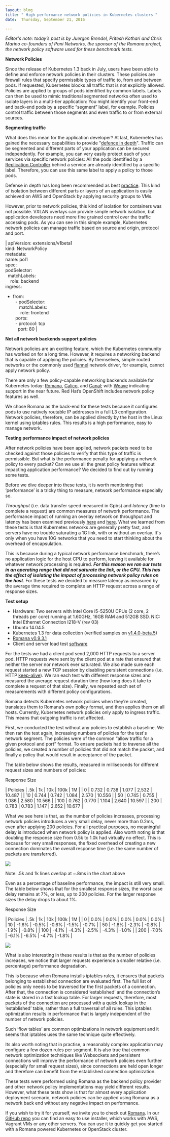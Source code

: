 ```yaml
---
layout: blog
title: " High performance network policies in Kubernetes clusters "
date:  Thursday, September 21, 2016 

---
```

_Editor's note: today’s post is by Juergen Brendel, Pritesh Kothari and Chris Marino co-founders of Pani Networks, the sponsor of the Romana project, the network policy software used for these benchmark tests._  

  

**Network Policies**

  

Since the release of Kubernetes 1.3 back in July, users have been able to define and enforce network policies in their clusters. These policies are firewall rules that specify permissible types of traffic to, from and between pods. If requested, Kubernetes blocks all traffic that is not explicitly allowed. Policies are applied to groups of pods identified by common labels. Labels can then be used to mimic traditional segmented networks often used to isolate layers in a multi-tier application: You might identify your front-end and back-end pods by a specific “segment” label, for example. Policies control traffic between those segments and even traffic to or from external sources.

  

**Segmenting traffic**

  

What does this mean for the application developer? At last, Kubernetes has gained the necessary capabilities to provide "[defence in depth](https://en.wikipedia.org/wiki/Defense_in_depth_(computing))". Traffic can be segmented and different parts of your application can be secured independently. For example, you can very easily protect each of your services via specific network policies: All the pods identified by a [Replication Controller](http://kubernetes.io/docs/user-guide/replication-controller/) behind a service are already identified by a specific label. Therefore, you can use this same label to apply a policy to those pods.

  

Defense in depth has long been recommended as best [practice](http://blog.kubernetes.io/2016/08/security-best-practices-kubernetes-deployment.html). This kind of isolation between different parts or layers of an application is easily achieved on AWS and OpenStack by applying security groups to VMs.&nbsp;

  

However, prior to network policies, this kind of isolation for containers was not possible. VXLAN overlays can provide simple network isolation, but application developers need more fine grained control over the traffic accessing pods. As you can see in this simple example, Kubernetes network policies can manage traffic based on source and origin, protocol and port.

  

  

| 
apiVersion: extensions/v1beta1  
kind: NetworkPolicy  
metadata:  
 name: pol1  
spec:  
 podSelector:  
 &nbsp;&nbsp;matchLabels:  
 &nbsp;&nbsp;&nbsp;&nbsp;role: backend  
 ingress:  
 - from:  
 &nbsp;&nbsp;- podSelector:  
 &nbsp;&nbsp;&nbsp;&nbsp;&nbsp;matchLabels:  
 &nbsp;&nbsp;&nbsp;&nbsp;&nbsp;&nbsp;role: frontend  
 &nbsp;&nbsp;ports:  
 &nbsp;&nbsp;- protocol: tcp  
 &nbsp;&nbsp;&nbsp;&nbsp;port: 80
 |

  

  

**Not all network backends support policies**

  

Network policies are an exciting feature, which the Kubernetes community has worked on for a long time. However, it requires a networking backend that is capable of applying the policies. By themselves, simple routed networks or the commonly used [flannel](https://github.com/coreos/flannel) network driver, for example, cannot apply network policy.

  

There are only a few policy-capable networking backends available for Kubernetes today: [Romana](http://romana.io/),&nbsp;[Calico](http://projectcalico.org/), and [Canal](https://github.com/tigera/canal); with [Weave](http://www.weave.works/) indicating support in the near future. Red Hat’s OpenShift includes network policy features as well.

  

We chose Romana as the back-end for these tests because it configures pods to use natively routable IP addresses in a full L3 configuration. Network policies, therefore, can be applied directly by the host in the Linux kernel using iptables rules. This results is a high performance, easy to manage network.&nbsp;

  

**Testing performance impact of network policies**

  

After network policies have been applied, network packets need to be checked against those policies to verify that this type of traffic is permissible. But what is the performance penalty for applying a network policy to every packet? Can we use all the great policy features without impacting application performance? We decided to find out by running some tests.

  

Before we dive deeper into these tests, it is worth mentioning that ‘performance’ is a tricky thing to measure, network performance especially so.&nbsp;

  

_Throughput_ (i.e. data transfer speed measured in Gpbs) and _latency_ (time to complete a request) are common measures of network performance. The performance impact of running an overlay network on throughput and latency has been examined previously [here](https://smana.kubespray.io/index.php/posts/kubernetes-net-bench) and [here](http://machinezone.github.io/research/networking-solutions-for-kubernetes/). What we learned from these tests is that Kubernetes networks are generally pretty fast, and servers have no trouble saturating a 1G link, with or without an overlay. It's only when you have 10G networks that you need to start thinking about the overhead of encapsulation.&nbsp;

  

This is because during a typical network performance benchmark, there’s no application logic for the host CPU to perform, leaving it available for whatever network processing is required. **_For this reason we ran our tests in an operating range that did not saturate the link, or the CPU. This has the effect of isolating the impact of processing network policy rules on the host_**. For these tests we decided to measure latency as measured by the average time required to complete an HTTP request across a range of response sizes.&nbsp;

  

  

**Test setup**

- Hardware: Two servers with Intel Core i5-5250U CPUs (2 core, 2 threads per core) running at 1.60GHz, 16GB RAM and 512GB SSD. NIC: Intel Ethernet Connection I218-V (rev 03)
- Ubuntu 14.04.5
- Kubernetes 1.3 for data collection (verified samples on [v1.4.0-beta.5](http://v1.4.0-beta.5/))
- [Romana v0.9.3.1](https://github.com/romana/romana)
- Client and server load test [software](https://github.com/paninetworks/testing-tools)

For the tests we had a client pod send 2,000 HTTP requests to a server pod. HTTP requests were sent by the client pod at a rate that ensured that neither the server nor network ever saturated. We also made sure each request started a new TCP session by disabling persistent connections (i.e. HTTP [keep-alive](https://en.wikipedia.org/wiki/HTTP_persistent_connection)). We ran each test with different response sizes and measured the average request duration time (how long does it take to complete a request of that size). Finally, we repeated each set of measurements with different policy configurations.&nbsp;

  

Romana detects Kubernetes network policies when they’re created, translates them to Romana’s own policy format, and then applies them on all hosts. Currently, Kubernetes network policies only apply to ingress traffic. This means that outgoing traffic is not affected.

First, we conducted the test without any policies to establish a baseline. We then ran the test again, increasing numbers of policies for the test's network segment. The policies were of the common “allow traffic for a given protocol and port” format. To ensure packets had to traverse all the policies, we created a number of policies that did not match the packet, and finally a policy that would result in acceptance of the packet.

  

The table below shows the results, measured in milliseconds for different request sizes and numbers of policies:

  

Response Size

| 
Policies
 | 
.5k
 | 
1k
 | 
10k
 | 
100k
 | 
1M
 |
| 
0
 | 
0.732
 | 
0.738
 | 
1.077
 | 
2.532
 | 
10.487
 |
| 
10
 | 
0.744
 | 
0.742
 | 
1.084
 | 
2.570
 | 
10.556
 |
| 
50
 | 
0.745
 | 
0.755
 | 
1.086
 | 
2.580
 | 
10.566
 |
| 
100
 | 
0.762
 | 
0.770
 | 
1.104
 | 
2.640
 | 
10.597
 |
| 
200
 | 
0.783
 | 
0.783
 | 
1.147
 | 
2.652
 | 
10.677
 |

  

What we see here is that, as the number of policies increases, processing network policies introduces a very small delay, never more than 0.2ms, even after applying 200 policies. For all practical purposes, no meaningful delay is introduced when network policy is applied. Also worth noting is that doubling the response size from 0.5k to 1.0k had virtually no effect. This is because for very small responses, the fixed overhead of creating a new connection dominates the overall response time (i.e. the same number of packets are transferred).

  

 ![](https://lh3.googleusercontent.com/2M6D3zIPSiBE1LUZ3I5oVlZtfVVGP-aK6P3Qsb_siG0Jy16zeE1pNIZGLxeRh4SLCNUKY53A0Qbcm-dwwqz6ResSLjdb1oosXywOK5oK_uU6inVWQTPtztj9cv_6JK-EESVeeoq9)

  

  

Note: .5k and 1k lines overlap at ~.8ms in the chart above

  

Even as a percentage of baseline performance, the impact is still very small. The table below shows that for the smallest response sizes, the worst case delay remains at 7%, or less, up to 200 policies. For the larger response sizes the delay drops to about 1%.&nbsp;

  

  

Response Size

| 
Policies
 | 
.5k
 | 
1k
 | 
10k
 | 
100k
 | 
1M
 |
| 
0
 | 
0.0%
 | 
0.0%
 | 
0.0%
 | 
0.0%
 | 
0.0%
 |
| 
10
 | 
-1.6%
 | 
-0.5%
 | 
-0.6%
 | 
-1.5%
 | 
-0.7%
 |
| 
50
 | 
-1.8%
 | 
-2.3%
 | 
-0.8%
 | 
-1.9%
 | 
-0.8%
 |
| 
100
 | 
-4.1%
 | 
-4.3%
 | 
-2.5%
 | 
-4.3%
 | 
-1.0%
 |
| 
200
 | 
-7.0%
 | 
-6.1%
 | 
-6.5%
 | 
-4.7%
 | 
-1.8%
 |

  

 ![](https://lh6.googleusercontent.com/Bwpuko0UBaTQrL0h9_wDtnmsa0ijk6KD82BDVtHCCMuM4zATPppHKLv9lDoWBYvTbO89nPqIIA5jLYMfdxv7O6jIwRqHg_chVvBOz0-yZ_j2YhXop5Tg2a-a86swu_tBQhEPVGH3)

  

  

  

What is also interesting in these results is that as the number of policies increases, we notice that larger requests experience a smaller relative (i.e. percentage) performance degradation.

  

This is because when Romana installs iptables rules, it ensures that packets belonging to established connection are evaluated first. The full list of policies only needs to be traversed for the first packets of a connection. After that, the connection is considered ‘established’ and the connection’s state is stored in a fast lookup table. For larger requests, therefore, most packets of the connection are processed with a quick lookup in the ‘established’ table, rather than a full traversal of all rules. This iptables optimization results in performance that is largely independent of the number of network policies.&nbsp;

  

Such ‘flow tables’ are common optimizations in network equipment and it seems that iptables uses the same technique quite effectively.&nbsp;

  

Its also worth noting that in practise, a reasonably complex application may configure a few dozen rules per segment. It is also true that common network optimization techniques like Websockets and persistent connections will improve the performance of network policies even further (especially for small request sizes), since connections are held open longer and therefore can benefit from the established connection optimization.

  

These tests were performed using Romana as the backend policy provider and other network policy implementations may yield different results. However, what these tests show is that for almost every application deployment scenario, network policies can be applied using Romana as a network back end without any negative impact on performance.

  

If you wish to try it for yourself, we invite you to check out [Romana](http://romana.io/). In our [GitHub repo](https://github.com/romana/romana)&nbsp;you can find an easy to use installer, which works with AWS, Vagrant VMs or any other servers. You can use it to quickly get you started with a Romana powered Kubernetes or OpenStack cluster.

  

  

  

  

